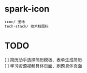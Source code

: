 # spark-icon

```bash
icon/ 图标
tech-stack/ 技术栈图标

```

# TODO
[ ] 简历助手选择简历模板、表单生成简历  
[ ] 学习资源视频具体页面、刷题具体页面